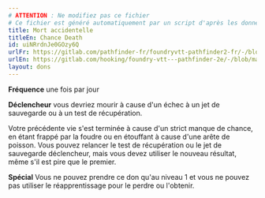 ```yaml
---
# ATTENTION : Ne modifiez pas ce fichier
# Ce fichier est généré automatiquement par un script d'après les données du module Foundry VTT officiel et de sa traduction
title: Mort accidentelle
titleEn: Chance Death
id: uiNRrdnJe0GOzy6Q
urlFr: https://gitlab.com/pathfinder-fr/foundryvtt-pathfinder2-fr/-/blob/master/data/feats/uiNRrdnJe0GOzy6Q.htm
urlEn: https://gitlab.com/hooking/foundry-vtt---pathfinder-2e/-/blob/master/packs/data/feats.db/chance-death.json
layout: dons
---
```

**Fréquence** une fois par jour

**Déclencheur** vous devriez mourir à cause d'un échec à un jet de sauvegarde ou à un test de récupération.

Votre précédente vie s'est terminée à cause d'un strict manque de chance, en étant frappé par la foudre ou en étouffant à cause d'une arête de poisson. Vous pouvez relancer le test de récupération ou le jet de sauvegarde déclencheur, mais vous devez utiliser le nouveau résultat, même s'il est pire que le premier.

**Spécial** Vous ne pouvez prendre ce don qu'au niveau 1 et vous ne pouvez pas utiliser le réapprentissage pour le perdre ou l'obtenir.

